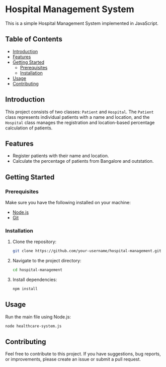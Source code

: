 # Hospital Management System

This is a simple Hospital Management System implemented in JavaScript.

## Table of Contents

- [Introduction](#introduction)
- [Features](#features)
- [Getting Started](#getting-started)
  - [Prerequisites](#prerequisites)
  - [Installation](#installation)
- [Usage](#usage)
- [Contributing](#contributing)

## Introduction

This project consists of two classes: `Patient` and `Hospital`. The `Patient` class represents individual patients with a name and location, and the `Hospital` class manages the registration and location-based percentage calculation of patients.

## Features

- Register patients with their name and location.
- Calculate the percentage of patients from Bangalore and outstation.

## Getting Started

### Prerequisites

Make sure you have the following installed on your machine:

- [Node.js](https://nodejs.org/)
- [Git](https://git-scm.com/)

### Installation

1. Clone the repository:

   ```bash
   git clone https://github.com/your-username/hospital-management.git
   ```

2. Navigate to the project directory:

   ```bash
   cd hospital-management
   ```

3. Install dependencies:

   ```bash
   npm install
   ```

## Usage

Run the main file using Node.js:

```bash
node healthcare-system.js
```

## Contributing

Feel free to contribute to this project. If you have suggestions, bug reports, or improvements, please create an issue or submit a pull request.

